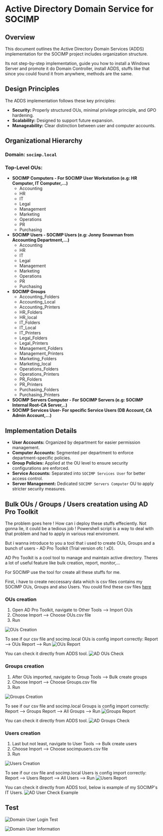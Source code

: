 # Active Directory Domain Service for SOCIMP

## Overview

This document outlines the Active Directory Domain Services (ADDS) implementation for the SOCIMP project includes organization structure. 

Its not step-by-step implementation, guide you how to install a Windows Server and promote it do Domain Controller, install ADDS, stuffs like that since you could found it from anywhere, methods are the same.

## Design Principles

The ADDS implementation follows these key principles:

- **Security:** Properly structured OUs, minimal privilege principle, and GPO hardening.
- **Scalability:** Designed to support future expansion.
- **Manageability:** Clear distinction between user and computer accounts.

## Organizational Hierarchy

### **Domain:** `socimp.local`

### **Top-Level OUs:**

- **SOCIMP Computers - For SOCIMP User Workstation (e.g: HR Computer, IT Computer,...)**
  - Accounting
  - HR
  - IT
  - Legal
  - Management
  - Marketing
  - Operations
  - PR
  - Purchasing
- **SOCIMP Users - SOCIMP Users (e.g: Jonny Snowman from Accounting Department,...)**
  - Accounting
  - HR
  - IT
  - Legal
  - Management
  - Marketing
  - Operations
  - PR
  - Purchasing
- **SOCIMP Groups**
  - Accounting_Folders
  - Accounting_Local
  - Accounting_Printers
  - HR_Folders
  - HR_local
  - IT_Folders
  - IT_Local
  - IT_Printers
  - Legal_Folders
  - Legal_Printers
  - Management_Folders
  - Management_Printers
  - Marketing_Folders
  - Marketing_local
  - Operations_Folders
  - Operations_Printers
  - PR_Folders
  - PR_Printers
  - Purchasing_Folders
  - Purchasing_Printers
- **SOCIMP Servers Computer - For SOCIMP Servers (e.g: SOCIMP Internal Root-CA Server,..)**
- **SOCIMP Services User- For specific Service Users (DB Account, CA Admin Account,...)**

## Implementation Details

- **User Accounts:** Organized by department for easier permission management.
- **Computer Accounts:** Segmented per department to enforce department-specific policies.
- **Group Policies:** Applied at the OU level to ensure security configurations are enforced.
- **Service Accounts:** Separated into `SOCIMP Services User` for better access control.
- **Server Management:** Dedicated `SOCIMP Servers Computer` OU to apply stricter security measures.

## Bulk OUs / Groups / Users creatation using AD Pro Toolkit

The problem goes here ! How can i deploy these stuffs effeciently. Not gonna lie, it could be a tedious job ! Powershell script is a way to deal with that problem and had to apply in various real enviroment. 

But i wanna introduce to you a tool that i used to create OUs, Groups and a bunch of users - AD Pro Toolkit (Trial version ofc ! xD).

AD Pro Toolkit is a cool tool to manage and maintain active directory. Theres a lot of useful feature like bulk creation, report, monitor,...

For SOCIMP use the tool for create all these stuffs for me.

First, i have to create neccessary data which is csv files contains my SOCIMP OUs, Groups and also Users. You could find these csv files [here](https://github.com/phamthanhsang-cs/SOC-in-my-Pocket/tree/main/.build/active-directory)


### OUs creation

1. Open AD Pro Toolkit, navigate to Other Tools --> Import OUs
2. Choose Import --> Choose OUs.csv file
3. Run
   
![OUs Creation](https://github.com/phamthanhsang-cs/SOC-in-my-Pocket/blob/main/images/active-directory/OUs-creation.png)

To see if our csv file and socimp.local OUs is config import correctly: Report --> OUs Report --> Run
![OUs Report](https://github.com/phamthanhsang-cs/SOC-in-my-Pocket/blob/main/images/active-directory/OUs-report.png)

You can check it directly from ADDS tool.
![AD OUs Check](https://github.com/phamthanhsang-cs/SOC-in-my-Pocket/blob/main/images/active-directory/AD-OUs-Check.png)

### Groups creation
1. After OUs imported, navigate to Group Tools --> Bulk create groups
2. Choose Import --> Choose Groups.csv file
3. Run

![Groups Creation](https://github.com/phamthanhsang-cs/SOC-in-my-Pocket/blob/main/images/active-directory/Groups-creation.png)

To see if our csv file and socimp.local Groups is config import correctly: Report --> Groups Report --> All Groups --> Run
![Groups Report](https://github.com/phamthanhsang-cs/SOC-in-my-Pocket/blob/main/images/active-directory/Groups-report.png)

You can check it directly from ADDS tool.
![AD Groups Check](https://github.com/phamthanhsang-cs/SOC-in-my-Pocket/blob/main/images/active-directory/AD-Groups-Check.png)

### Users creation
1. Last but not least, navigate to User Tools --> Bulk create users
2. Choose Import --> Choose socimpusers.csv file
3. Run

![Users Creation](https://github.com/phamthanhsang-cs/SOC-in-my-Pocket/blob/main/images/active-directory/Users-creation.png)

To see if our csv file and socimp.local Users is config import correctly: Report --> Users Report --> All Users --> Run
![Users Report](https://github.com/phamthanhsang-cs/SOC-in-my-Pocket/blob/main/images/active-directory/Users-report.png)

You can check it directly from ADDS tool, below is example of my SOCIMP's IT Users.
![AD User Check Example](https://github.com/phamthanhsang-cs/SOC-in-my-Pocket/blob/main/images/active-directory/AD-Users-Check.png)

## Test
![Domain User Login Test](https://github.com/phamthanhsang-cs/SOC-in-my-Pocket/blob/main/images/active-directory/Test-AD-User.png)

![Domain User Information](https://github.com/phamthanhsang-cs/SOC-in-my-Pocket/blob/main/images/active-directory/Test-AD-User-Infor.png)

